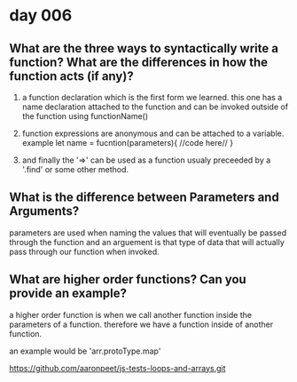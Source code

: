 # day 006

## What are the three ways to syntactically write a function? What are the differences in how the function acts (if any)?

1. a function declaration which is the first form we learned. this one has a name declaration attached to the function and can be invoked outside of the function using functionName()

2. function expressions are anonymous and can be attached to a variable. example 
let name = fucntion(parameters){
    //code here//
}

3. and finally the '=>' can be used as a function usualy preceeded by a '.find' or some other method.

## What is the difference between Parameters and Arguments?

parameters are used when naming the values that will eventually be passed through the function and an arguement is that type of data that will actually pass through our function when invoked.

## What are higher order functions? Can you provide an example?

a higher order function is when we call another function inside the parameters of a function. therefore we have a function inside of another function. 

an example would be 'arr.protoType.map'

https://github.com/aaronpeet/js-tests-loops-and-arrays.git